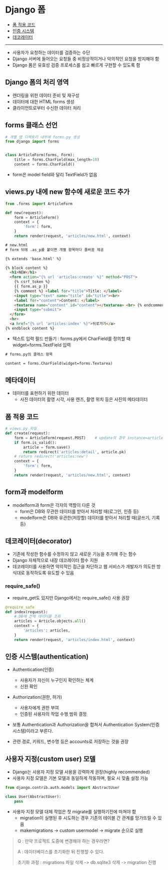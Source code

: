 # Django 폼

- [폼 적용 코드](#폼-적용-코드)
- [인증 시스템](#인증-시스템authentication)
- [데코레이터](#데코레이터decorator)
<hr>

- 사용자가 요청하는 데이터를 검증하는 수단
- Django 서버에 들어오는 요청들 중 비정상적이거나 악의적인 요청을 방지해야 함
- Django 폼은 유효성 검증 프로세스를 쉽고 빠르게 구현할 수 있도록 함

## Django 폼의 처리 영역

- 렌더링을 위한 데이터 준비 및 재구성
- 데이터에 대한 HTML forms 생성
- 클라이언트로부터 수신한 데이터 처리

## forms 클래스 선언

```python
# 개별 앱 디렉토리 내부에 forms.py 생성
from django import forms


class ArticleForm(forms, Form):
    title = forms.CharField(max_length=10)
    content = forms.CharField()
```

- form은 model field와 달리 TextField가 없음

## views.py 내에 new 함수에 새로운 코드 추가

```python
from .forms import ArticleForm

def new(request):
    form = ArticleForm()
    context = {
        'form': form,
    }
    return render(request, 'articles/new.html', context)
```

```html
# new.html
# form 뒤에 .as_p를 붙이면 개별 항목마다 줄바꿈 제공

{% extends 'base.html' %}

{% block content %}
  <h1>NEW</h1>
  <form action="{% url 'articles:create' %}" method="POST">
    {% csrf_token %}
    {{ form.as_p }}
    {% comment %} <label for="title">Title: </label>
    <input type="text" name="title" id="title"><br>
    <label for="content">Content: </label>
    <textarea name="content" id="content"></textarea> <br> {% endcomment %}
    <input type="submit">
  </form>
  <hr>
  <a href="{% url 'articles:index' %}">뒤로가기</a>
{% endblock content %}
```

- 텍스트 입력 필드 만들기 : forms.py에서 CharField를 정의할 때 widget=forms.TextField 입력

```html
# forms.py의 클래스 항목

content = forms.CharField(widget=forms.Textarea)
```

## 메타데이터

- 데이터를 표현하기 위한 데이터
    - 사진 데이터의 촬영 시각, 사용 렌즈, 촬영 위치 등은 사진의 메타데이터
    
## 폼 적용 코드

```python
# views.py 파일
def create(request):
    form = ArticleForm(request.POST)    # update의 경우 instance=article 추가
    if form.is_valid():
        article = form.save()
        return redirect('articles:detail', article.pk)
    # return redirect('articles:new')
    context = {
        'form': form,
    }
    return render(request, 'articles/new.html', context)
```

## form과 modelform

- modelform과 form은 각자의 역할이 다른 것
    - form은 DB와 무관한 데이터를 받아서 처리할 때(로그인, 인증 등)
    - modelform은 DB와 유관한(저장할) 데이터를 받아서 처리할 때(글쓰기, 기록 등)
  
## 데코레이터(decorator)

- 기존에 작성한 함수를 수정하지 않고 새로운 기능을 추가해 주는 함수
- Django 자체적으로 내장 데코레이터 함수 지원
- 데코레이터를 사용하면 악의적인 접근을 차단하고 웹 서비스가 개발자가 의도한 방식대로 동작하도록 유도할 수 있음

### require_safe()

- require_get도 있지만 Django에서는 require_safe() 사용 권장

```python
@require_safe
def index(request):
    # DB에 전체 데이터를 조회
    articles = Article.objects.all()
    context = {
        'articles': articles,
    }
    return render(request, 'articles/index.html', context)
```

## 인증 시스템(authentication)

- Authentication(인증)
  - 사용자가 자신이 누구인지 확인하는 체계
  - 신원 확인

- Authorization(권한, 허가)
  - 사용자에게 권한 부여
  - 인증된 사용자의 작업 수행 범위 결정

- 보통 Authentication과 Authorization을 합쳐서 Authentication System(인증 시스템)이라고 부른다.
- 관련 경로, 키워드, 변수명 등은 accounts로 저장하는 것을 권장

## 사용자 지정(custom user) 모델

- Django는 사용자 지정 모델 사용을 강력하게 권장(highly recommended)
- 사용자 지정 모델은 기본 모델과 동일하게 작동하며, 필요 시 맞춤 설정 가능

```python
from django.contrib.auth.models import AbstractUser

class User(AbstractUser):
    pass
```
- 사용자 지정 모델 대체 작업은 첫 migrate를 실행하기전에 마쳐야 함
  - migration이 실행된 후 시도하는 경우 기존의 테이블 간 관계를 망가뜨릴 수 있음
  - makemigrations -> custom usermodel -> migrate 순으로 실행
  
> Q : 만약 프로젝트 도중에 변경해야 하는 경우라면?
> 
> A : 데이터베이스를 초기화한 뒤 진행할 수 있다.
>
>  초기화 과정 : migrations 파일 삭제 -> db.sqlite3 삭제 -> migration 진행